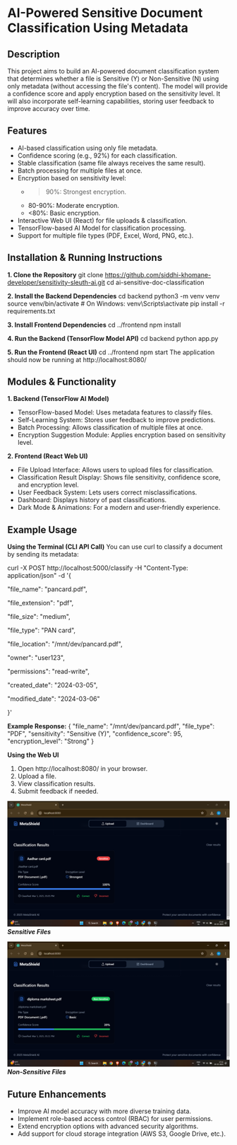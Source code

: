 # AI-Powered Sensitive Document Classification Using Metadata
## Description
This project aims to build an AI-powered document classification system that determines whether a file is Sensitive (Y) or Non-Sensitive (N) using only metadata (without accessing the file's content). The model will provide a confidence score and apply encryption based on the sensitivity level. It will also incorporate self-learning capabilities, storing user feedback to improve accuracy over time.

## Features
* AI-based classification using only file metadata.
* Confidence scoring (e.g., 92%) for each classification.
* Stable classification (same file always receives the same result).
* Batch processing for multiple files at once.
* Encryption based on sensitivity level:
  *	>90%: Strongest encryption.
  * 80-90%: Moderate encryption.
  * <80%: Basic encryption.
* Interactive Web UI (React) for file uploads & classification.
* TensorFlow-based AI Model for classification processing.
* Support for multiple file types (PDF, Excel, Word, PNG, etc.).

## Installation & Running Instructions

**1. Clone the Repository**
git clone https://github.com/siddhi-khomane-developer/sensitivity-sleuth-ai.git
cd ai-sensitive-doc-classification

**2. Install the Backend Dependencies**
cd backend
python3 -m venv venv
source venv/bin/activate  # On Windows: venv\Scripts\activate
pip install -r requirements.txt

**3. Install Frontend Dependencies**
cd ../frontend
npm install

**4. Run the Backend (TensorFlow Model API)**
cd backend
python app.py

**5. Run the Frontend (React UI)**
cd ../frontend
npm start
The application should now be running at http://localhost:8080/

## Modules & Functionality

**1. Backend (TensorFlow AI Model)**
*	TensorFlow-based Model: Uses metadata features to classify files.
*	Self-Learning System: Stores user feedback to improve predictions.
*	Batch Processing: Allows classification of multiple files at once.
*	Encryption Suggestion Module: Applies encryption based on sensitivity level.

**2. Frontend (React Web UI)**
*	File Upload Interface: Allows users to upload files for classification.
*	Classification Result Display: Shows file sensitivity, confidence score, and encryption level.
*	User Feedback System: Lets users correct misclassifications.
*	Dashboard: Displays history of past classifications.
*	Dark Mode & Animations: For a modern and user-friendly experience.

## Example Usage
**Using the Terminal (CLI API Call)**
You can use curl to classify a document by sending its metadata:

curl -X POST http://localhost:5000/classify -H "Content-Type: application/json" -d '{

"file_name": "pancard.pdf",

"file_extension": "pdf",
  
  "file_size": "medium",
  
  "file_type": "PAN card",
  
  "file_location": "/mnt/dev/pancard.pdf",
  
  "owner": "user123",
  
  "permissions": "read-write",
  
  "created_date": "2024-03-05",
  
  "modified_date": "2024-03-06"
  
}'

**Example Response:**
{
  "file_name": "/mnt/dev/pancard.pdf",
  "file_type": "PDF",
  "sensitivity": "Sensitive (Y)",
  "confidence_score": 95,
  "encryption_level": "Strong"
}

**Using the Web UI**
1.	Open http://localhost:8080/ in your browser.
2.	Upload a file.
3.	View classification results.
4.	Submit feedback if needed.



   ![Classification Example](public/sensitive.png)
***Sensitive Files***


   ![Classification Example](public/non_sensitive.png)
***Non-Sensitive Files***
   

## Future Enhancements
*	Improve AI model accuracy with more diverse training data.
*	Implement role-based access control (RBAC) for user permissions.
*	Extend encryption options with advanced security algorithms.
*	Add support for cloud storage integration (AWS S3, Google Drive, etc.).

